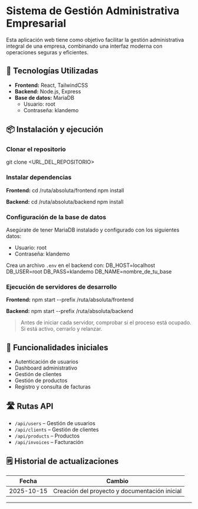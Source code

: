 # Sistema de Gestión Administrativa Empresarial

Esta aplicación web tiene como objetivo facilitar la gestión administrativa integral de una empresa, combinando una interfaz moderna con operaciones seguras y eficientes.

## 🚀 Tecnologías Utilizadas
- **Frontend:** React, TailwindCSS
- **Backend:** Node.js, Express
- **Base de datos:** MariaDB
    - Usuario: root
    - Contraseña: klandemo

## 📦 Instalación y ejecución

### Clonar el repositorio
git clone <URL_DEL_REPOSITORIO>

### Instalar dependencias
**Frontend:**
cd /ruta/absoluta/frontend
npm install

**Backend:**
cd /ruta/absoluta/backend
npm install

### Configuración de la base de datos
Asegúrate de tener MariaDB instalado y configurado con los siguientes datos:
- Usuario: root
- Contraseña: klandemo

Crea un archivo `.env` en el backend con:
DB_HOST=localhost
DB_USER=root
DB_PASS=klandemo
DB_NAME=nombre_de_tu_base

### Ejecución de servidores de desarrollo
**Frontend:**
npm start --prefix /ruta/absoluta/frontend

**Backend:**
npm start --prefix /ruta/absoluta/backend
> Antes de iniciar cada servidor, comprobar si el proceso está ocupado. Si está activo, cerrarlo y relanzar.

## 🌟 Funcionalidades iniciales
- Autenticación de usuarios
- Dashboard administrativo
- Gestión de clientes
- Gestión de productos
- Registro y consulta de facturas

## 🛣️ Rutas API
- `/api/users` – Gestión de usuarios
- `/api/clients` – Gestión de clientes
- `/api/products` – Productos
- `/api/invoices` – Facturación

## 🗒️ Historial de actualizaciones

| Fecha      | Cambio                                    |
|------------|-------------------------------------------|
| 2025-10-15 | Creación del proyecto y documentación inicial |

---
